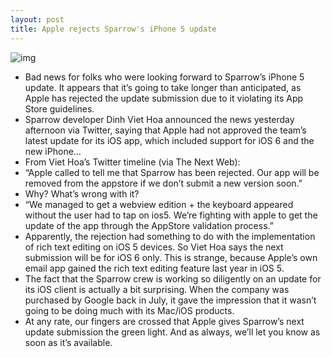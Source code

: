```yaml
---
layout: post
title: Apple rejects Sparrow's iPhone 5 update
---
```

![img](http://media.idownloadblog.com/wp-content/uploads/2012/07/Sparrow-for-Mac-and-iPhone-teaser.jpg)
* Bad news for folks who were looking forward to Sparrow’s iPhone 5 update. It appears that it’s going to take longer than anticipated, as Apple has rejected the update submission due to it violating its App Store guidelines.
* Sparrow developer Dinh Viet Hoa announced the news yesterday afternoon via Twitter, saying that Apple had not approved the team’s latest update for its iOS app, which included support for iOS 6 and the new iPhone…
* From Viet Hoa’s Twitter timeline (via The Next Web):
* “Apple called to tell me that Sparrow has been rejected. Our app will be removed from the appstore if we don’t submit a new version soon.”
* Why? What’s wrong with it?
* “We managed to get a webview edition + the keyboard appeared without the user had to tap on ios5. We’re fighting with apple to get the update of the app through the AppStore validation process.”
* Apparently, the rejection had something to do with the implementation of rich text editing on iOS 5 devices. So Viet Hoa says the next submission will be for iOS 6 only. This is strange, because Apple’s own email app gained the rich text editing feature last year in iOS 5.
* The fact that the Sparrow crew is working so diligently on an update for its iOS client is actually a bit surprising. When the company was purchased by Google back in July, it gave the impression that it wasn’t going to be doing much with its Mac/iOS products.
* At any rate, our fingers are crossed that Apple gives Sparrow’s next update submission the green light. And as always, we’ll let you know as soon as it’s available.

